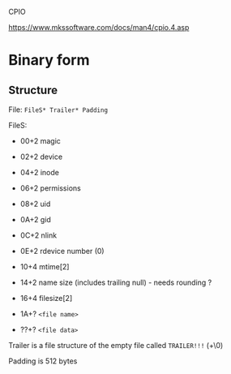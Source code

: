 CPIO

https://www.mkssoftware.com/docs/man4/cpio.4.asp

# Binary form

## Structure

File: `FileS* Trailer* Padding`

FileS:
- 00+2 magic
- 02+2 device
- 04+2 inode
- 06+2 permissions
- 08+2 uid
- 0A+2 gid
- 0C+2 nlink
- 0E+2 rdevice number (0)
- 10+4 mtime[2]
- 14+2 name size (includes trailing null) - needs rounding ?
- 16+4 filesize[2]


- 1A+? `<file name>`
- ??+? `<file data>`

Trailer is a file structure of the empty file called `TRAILER!!!` (+\0)

Padding is 512 bytes